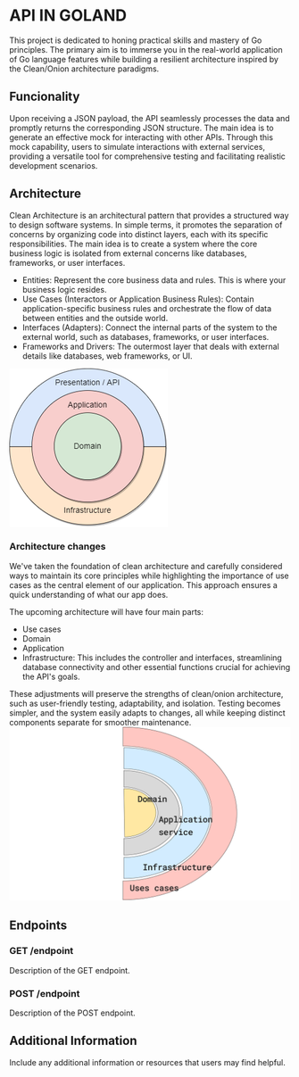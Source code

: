 # API IN GOLAND

This project is dedicated to honing practical skills and mastery of Go principles. The primary aim is to immerse you in the real-world application of Go language features while building a resilient architecture inspired by the Clean/Onion architecture paradigms.

## Funcionality

Upon receiving a JSON payload, the API seamlessly processes the data and promptly returns the corresponding JSON structure. The main idea is to generate an effective mock for interacting with other APIs. Through this mock capability,  users to simulate interactions with external services, providing a versatile tool for comprehensive testing and facilitating realistic development scenarios.

## Architecture 

Clean Architecture is an architectural pattern that provides a structured way to design software systems. In simple terms, it promotes the separation of concerns by organizing code into distinct layers, each with its specific responsibilities. The main idea is to create a system where the core business logic is isolated from external concerns like databases, frameworks, or user interfaces.

- Entities: Represent the core business data and rules. This is where your business logic resides.
- Use Cases (Interactors or Application Business Rules): Contain application-specific business rules and orchestrate the flow of data between entities and the outside world.
- Interfaces (Adapters): Connect the internal parts of the system to the external world, such as databases, frameworks, or user interfaces.
- Frameworks and Drivers: The outermost layer that deals with external details like databases, web frameworks, or UI.

![Alt Text](img/dotnet-onion-architecture.png)

### Architecture changes

We've taken the foundation of clean architecture and carefully considered ways to maintain its core principles while highlighting the importance of use cases as the central element of our application. This approach ensures a quick understanding of what our app does.

The upcoming architecture will have four main parts:

- Use cases
- Domain
- Application
- Infrastructure: This includes the controller and interfaces, streamlining database connectivity and other essential functions crucial for achieving the API's goals.

These adjustments will preserve the strengths of clean/onion architecture, such as user-friendly testing, adaptability, and isolation. Testing becomes simpler, and the system easily adapts to changes, all while keeping distinct components separate for smoother maintenance.
![Alt text](img/image-1.png)

## 

## Endpoints

### GET /endpoint

Description of the GET endpoint.

### POST /endpoint

Description of the POST endpoint.


## Additional Information

Include any additional information or resources that users may find helpful.
